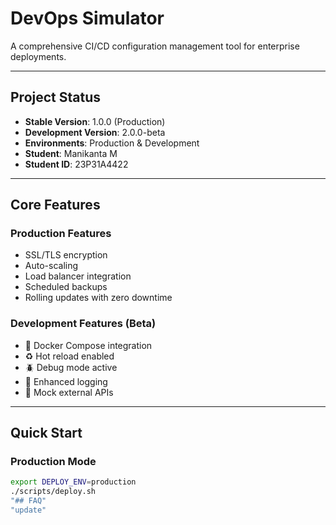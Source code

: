 # DevOps Simulator

A comprehensive CI/CD configuration management tool for enterprise deployments.

---

##  Project Status
- **Stable Version**: 1.0.0 (Production)
- **Development Version**: 2.0.0-beta
- **Environments**: Production & Development
- **Student**: Manikanta M
- **Student ID**: 23P31A4422

---

##  Core Features

### Production Features
-  SSL/TLS encryption  
-  Auto-scaling  
-  Load balancer integration  
-  Scheduled backups  
-  Rolling updates with zero downtime

### Development Features (Beta)
- 🐳 Docker Compose integration  
- ♻️ Hot reload enabled  
- 🪲 Debug mode active  
- 📜 Enhanced logging  
- 🧪 Mock external APIs  

---

##  Quick Start

### Production Mode
```bash
export DEPLOY_ENV=production
./scripts/deploy.sh
"## FAQ" 
"update" 
